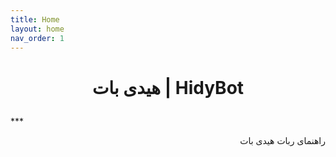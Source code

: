 ```yaml
---
title: Home
layout: home
nav_order: 1
---
```

<h1 style="text-align: center;">

هیدی بات | HidyBot
</h1>
***

<p dir="rtl">
راهنمای ربات هیدی بات
</p>
